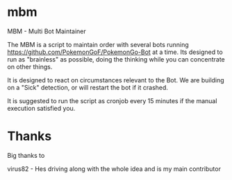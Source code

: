 # mbm
MBM - Multi Bot Maintainer

The MBM is a script to maintain order with several bots running https://github.com/PokemonGoF/PokemonGo-Bot at a time.
Its designed to run as "brainless" as possible, doing the thinking while you can concentrate on other things.

It is designed to react on circumstances relevant to the Bot. We are building on a "Sick" detection, or will restart the bot if it crashed.

It is suggested to run the script as cronjob every 15 minutes if the manual execution satisfied you.

# Thanks

Big thanks to

virus82 - Hes driving along with the whole idea and is my main contributor

